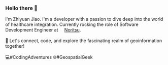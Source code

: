### Hello there 👋

I'm Zhiyuan Jiao. I'm a developer with a passion to dive deep into the world of healthcare integration. Currently rocking the role of Software Development Engineer at <img src="https://github.com/Zhiyuan-Jiao/Zhiyuan-Jiao/assets/56005749/1aa3af09-4c44-43fe-9954-eeff5670a48c" width=12> [Noritsu](https://noritsu-rx.com/). \
\
🚀 Let's connect, code, and explore the fascinating realm of geoinformation together! \
\
💻#CodingAdventures 🌐#GeospatialGeek
